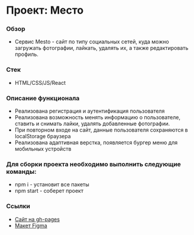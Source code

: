 # Проект: Место

### Обзор
* Cервис Mesto - сайт по типу социальных сетей, куда можно загружать фотографии, лайкать, удалять их, а также редактировать профиль.

### Стек
* HTML/CSS/JS/React

### Описание функционала
- Реализована регистрация и аутентификация пользователя
- Реализована возможность менять информацию о пользователе, ставить и снимать лайки, удалять добавленные фотографии.
- При повторном входе на сайт, данные пользователя сохраняются в localStorage браузера
- Реализована адаптивная верстка, появляется бургер меню для мобильных устройств


### Для сборки проекта необходимо выполнить следующие команды:
- npm i - установит все пакеты
- npm start - соберет проект

### Ссылки
- [Сайт на gh-pages](http://myr-irina.github.io/react-mesto-auth)
- [Макет Figma](https://www.figma.com/file/5H3gsn5lIGPwzBPby9jAOo/Sprint-14-RU?node-id=0%3A1)
